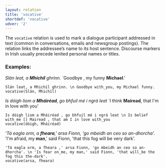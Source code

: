 ```yaml
---
layout: relation
title: 'vocative'
shortdef: 'vocative'
udver: '2'
---
```


The `vocative` relation is used to mark a dialogue participant addressed in text (common in conversations, emails and newsgroup postings). The relation links the addressee’s name to its host sentence. Discourse markers in Irish usually precede lenited personal names or titles.  

### Examples:

_Slán leat, a <b>Mhichíl</b> ghrinn._ `Goodbye , my funny <b>Michael</b>.'

~~~ sdparse
Slán leat, a Mhichíl ghrinn. \n Goodbye with_you, my Michael funny.
vocative(Slán, Mhichíl)
~~~

_Is dóigh liom a <b>Mháiréad</b>, go bhfuil mé i ngrá leat_  `I think <b>Mairead</b>, that I'm in love with you'

~~~ sdparse
Is dóigh liom a Mháiréad , go bhfuil mé i ngrá leat \n Is belief with_me [] Mairead , that am I in love with_you
vocative(dóigh, Mháiréad)
~~~

_'Tá eagla orm, a <b>fheara</b>,' arsa Fionn, 'go mbeidh an ceo so an-dhorcha'._ 'I'm afraid, my <b>man</b>,' said Fionn, 'that this fog will be very dark'.

~~~ sdparse
'Tá eagla orm, a fheara ,' arsa Fionn, 'go mbeidh an ceo so an-dhorcha'. \n 'Is fear on_me, my man,' said Fionn, 'that will_be the fog this the-dark'.
vocative(arsa, fheara)
~~~
<!-- Interlanguage links updated Ne 5. května 2024, 18:21:48 CEST -->
